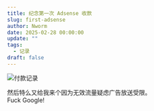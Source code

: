 ```yaml
---
title: 纪念第一次 Adsense 收款
slug: first-adsense
author: Nworm
date: 2025-02-28 00:00:00
update: ""
tags:
  - 记录
draft: false
---
```


![](https://assets.nworm.icu/adsense-0.png "付款记录")

<!--more-->
然后特么又给我来个因为无效流量疑虑广告放送受限。  
Fuck Google!
